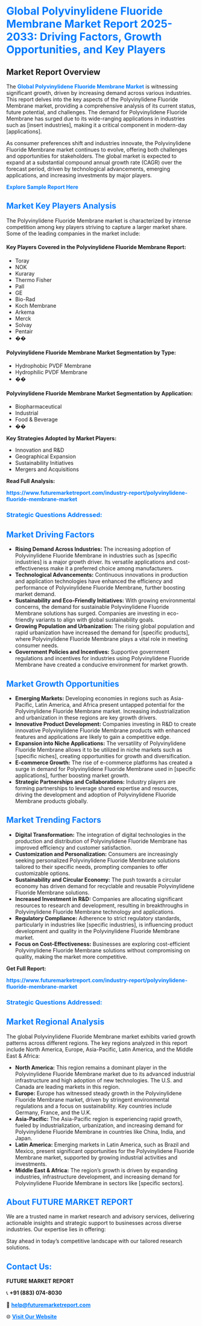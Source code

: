 <h1 style="color: #007BFF;">Global Polyvinylidene Fluoride Membrane Market Report 2025-2033: Driving Factors, Growth Opportunities, and Key Players</h1>

<section id="overview">
<h2>Market Report Overview</h2>
<p>The <a href="https://www.futuremarketreport.com/industry-report/polyvinylidene-fluoride-membrane-market" style="color: #007BFF; text-decoration: none;"><strong>Global Polyvinylidene Fluoride Membrane Market</strong></a> is witnessing significant growth, driven by increasing demand across various industries. This report delves into the key aspects of the Polyvinylidene Fluoride Membrane market, providing a comprehensive analysis of its current status, future potential, and challenges. The demand for Polyvinylidene Fluoride Membrane has surged due to its wide-ranging applications in industries such as [insert industries], making it a critical component in modern-day [applications].</p>
<p>As consumer preferences shift and industries innovate, the Polyvinylidene Fluoride Membrane market continues to evolve, offering both challenges and opportunities for stakeholders. The global market is expected to expand at a substantial compound annual growth rate (CAGR) over the forecast period, driven by technological advancements, emerging applications, and increasing investments by major players.</p>
</section>

<section id="overview">
<p><a href="https://www.futuremarketreport.com/request-sample/reportId=118682" style="color: #007BFF; text-decoration: none;"><strong>Explore Sample Report Here</strong></a></p>
</section>

<section id="key-players">
<h2 style="color: #007BFF;">Market Key Players Analysis</h2>
<p>The Polyvinylidene Fluoride Membrane market is characterized by intense competition among key players striving to capture a larger market share. Some of the leading companies in the market include:</p>
<h4>Key Players Covered in the Polyvinylidene Fluoride Membrane Report:</h4>
<ul><li>Toray</li><li>NOK</li><li>Kuraray</li><li>Thermo Fisher</li><li>Pall</li><li>GE</li><li>Bio-Rad</li><li>Koch Membrane</li><li>Arkema</li><li>Merck</li><li>Solvay</li><li>Pentair</li><li>��</li></ul>
<h4>Polyvinylidene Fluoride Membrane Market Segmentation by Type:</h4>
<ul><li>Hydrophobic PVDF Membrane</li><li>Hydrophilic PVDF Membrane</li><li>��</li></ul>

<h4>Polyvinylidene Fluoride Membrane Market Segmentation by Application:</h4>
<ul><li>Biopharmaceutical</li><li>Industrial</li><li>Food &amp; Beverage</li><li>��</li></ul>
<p><strong>Key Strategies Adopted by Market Players:</strong></p>
<ul>
<li>Innovation and R&D</li>
<li>Geographical Expansion</li>
<li>Sustainability Initiatives</li>
<li>Mergers and Acquisitions</li>
</ul>
</section>

<section>
<p><strong>Read Full Analysis: </strong></p><a href="https://www.futuremarketreport.com/industry-report/polyvinylidene-fluoride-membrane-market" style="color: #007BFF; text-decoration: none;"><strong>https://www.futuremarketreport.com/industry-report/polyvinylidene-fluoride-membrane-market</strong></a>
<h3 style="color: #007BFF;">Strategic Questions Addressed:</h3>
</section>

<section id="driving-factors">
<h2 style="color: #007BFF;">Market Driving Factors</h2>
<ul>
<li><strong>Rising Demand Across Industries:</strong> The increasing adoption of Polyvinylidene Fluoride Membrane in industries such as [specific industries] is a major growth driver. Its versatile applications and cost-effectiveness make it a preferred choice among manufacturers.</li>
<li><strong>Technological Advancements:</strong> Continuous innovations in production and application technologies have enhanced the efficiency and performance of Polyvinylidene Fluoride Membrane, further boosting market demand.</li>
<li><strong>Sustainability and Eco-Friendly Initiatives:</strong> With growing environmental concerns, the demand for sustainable Polyvinylidene Fluoride Membrane solutions has surged. Companies are investing in eco-friendly variants to align with global sustainability goals.</li>
<li><strong>Growing Population and Urbanization:</strong> The rising global population and rapid urbanization have increased the demand for [specific products], where Polyvinylidene Fluoride Membrane plays a vital role in meeting consumer needs.</li>
<li><strong>Government Policies and Incentives:</strong> Supportive government regulations and incentives for industries using Polyvinylidene Fluoride Membrane have created a conducive environment for market growth.</li>
</ul>
</section>

<section id="growth-opportunities">
<h2 style="color: #007BFF;">Market Growth Opportunities</h2>
<ul>
<li><strong>Emerging Markets:</strong> Developing economies in regions such as Asia-Pacific, Latin America, and Africa present untapped potential for the Polyvinylidene Fluoride Membrane market. Increasing industrialization and urbanization in these regions are key growth drivers.</li>
<li><strong>Innovative Product Development:</strong> Companies investing in R&D to create innovative Polyvinylidene Fluoride Membrane products with enhanced features and applications are likely to gain a competitive edge.</li>
<li><strong>Expansion into Niche Applications:</strong> The versatility of Polyvinylidene Fluoride Membrane allows it to be utilized in niche markets such as [specific niches], creating opportunities for growth and diversification.</li>
<li><strong>E-commerce Growth:</strong> The rise of e-commerce platforms has created a surge in demand for Polyvinylidene Fluoride Membrane used in [specific applications], further boosting market growth.</li>
<li><strong>Strategic Partnerships and Collaborations:</strong> Industry players are forming partnerships to leverage shared expertise and resources, driving the development and adoption of Polyvinylidene Fluoride Membrane products globally.</li>
</ul>
</section>

<section id="trending-factors">
<h2 style="color: #007BFF;">Market Trending Factors</h2>
<ul>
<li><strong>Digital Transformation:</strong> The integration of digital technologies in the production and distribution of Polyvinylidene Fluoride Membrane has improved efficiency and customer satisfaction.</li>
<li><strong>Customization and Personalization:</strong> Consumers are increasingly seeking personalized Polyvinylidene Fluoride Membrane solutions tailored to their specific needs, prompting companies to offer customizable options.</li>
<li><strong>Sustainability and Circular Economy:</strong> The push towards a circular economy has driven demand for recyclable and reusable Polyvinylidene Fluoride Membrane solutions.</li>
<li><strong>Increased Investment in R&D:</strong> Companies are allocating significant resources to research and development, resulting in breakthroughs in Polyvinylidene Fluoride Membrane technology and applications.</li>
<li><strong>Regulatory Compliance:</strong> Adherence to strict regulatory standards, particularly in industries like [specific industries], is influencing product development and quality in the Polyvinylidene Fluoride Membrane market.</li>
<li><strong>Focus on Cost-Effectiveness:</strong> Businesses are exploring cost-efficient Polyvinylidene Fluoride Membrane solutions without compromising on quality, making the market more competitive.</li>
</ul>
</section>

<section>
<p><strong>Get Full Report: </strong></p><a href="https://www.futuremarketreport.com/industry-report/polyvinylidene-fluoride-membrane-market" style="color: #007BFF; text-decoration: none;"><strong>https://www.futuremarketreport.com/industry-report/polyvinylidene-fluoride-membrane-market</strong></a>
<h3 style="color: #007BFF;">Strategic Questions Addressed:</h3>
</section>


<section id="regional-analysis">
<h2 style="color: #007BFF;">Market Regional Analysis</h2>
<p>The global Polyvinylidene Fluoride Membrane market exhibits varied growth patterns across different regions. The key regions analyzed in this report include North America, Europe, Asia-Pacific, Latin America, and the Middle East & Africa:</p>
<ul>
<li><strong>North America:</strong> This region remains a dominant player in the Polyvinylidene Fluoride Membrane market due to its advanced industrial infrastructure and high adoption of new technologies. The U.S. and Canada are leading markets in this region.</li>
<li><strong>Europe:</strong> Europe has witnessed steady growth in the Polyvinylidene Fluoride Membrane market, driven by stringent environmental regulations and a focus on sustainability. Key countries include Germany, France, and the U.K.</li>
<li><strong>Asia-Pacific:</strong> The Asia-Pacific region is experiencing rapid growth, fueled by industrialization, urbanization, and increasing demand for Polyvinylidene Fluoride Membrane in countries like China, India, and Japan.</li>
<li><strong>Latin America:</strong> Emerging markets in Latin America, such as Brazil and Mexico, present significant opportunities for the Polyvinylidene Fluoride Membrane market, supported by growing industrial activities and investments.</li>
<li><strong>Middle East & Africa:</strong> The region’s growth is driven by expanding industries, infrastructure development, and increasing demand for Polyvinylidene Fluoride Membrane in sectors like [specific sectors].</li>
</ul>
</section>

<footer>
<h2 style="color: #007BFF;">About FUTURE MARKET REPORT</h2>
<p>We are a trusted name in market research and advisory services, delivering actionable insights and strategic support to businesses across diverse industries. Our expertise lies in offering:</p>

<p>Stay ahead in today’s competitive landscape with our tailored research solutions.</p>

<h2 style="color: #007BFF;">Contact Us:</h2>
<p><strong>FUTURE MARKET REPORT</strong></p>
<p>📞 <strong>+91 (883) 074-8030</strong></p>
<p>📧 <strong><a href="mailto:help@futuremarketreport.com" style="color: #007BFF;">help@futuremarketreport.com</a></strong></p>
<p>🌐 <strong><a href="https://www.futuremarketreport.com/" style="color: #007BFF;">Visit Our Website</a></strong></p>
</footer>